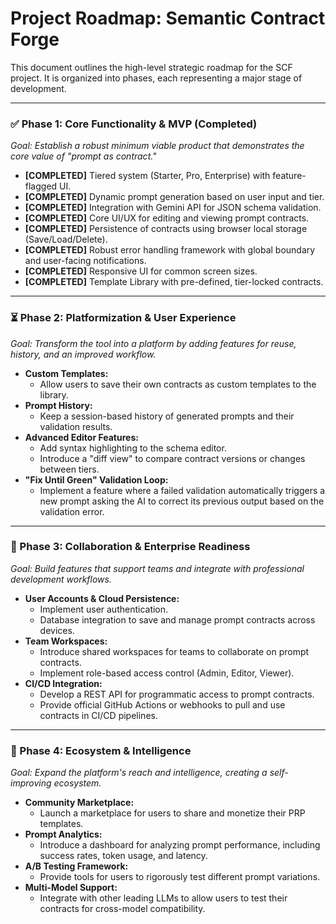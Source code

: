 # Project Roadmap: Semantic Contract Forge

This document outlines the high-level strategic roadmap for the SCF project. It is organized into phases, each representing a major stage of development.

---

### ✅ Phase 1: Core Functionality & MVP (Completed)

*Goal: Establish a robust minimum viable product that demonstrates the core value of "prompt as contract."*

-   **[COMPLETED]** Tiered system (Starter, Pro, Enterprise) with feature-flagged UI.
-   **[COMPLETED]** Dynamic prompt generation based on user input and tier.
-   **[COMPLETED]** Integration with Gemini API for JSON schema validation.
-   **[COMPLETED]** Core UI/UX for editing and viewing prompt contracts.
-   **[COMPLETED]** Persistence of contracts using browser local storage (Save/Load/Delete).
-   **[COMPLETED]** Robust error handling framework with global boundary and user-facing notifications.
-   **[COMPLETED]** Responsive UI for common screen sizes.
-   **[COMPLETED]** Template Library with pre-defined, tier-locked contracts.

---

### ⏳ Phase 2: Platformization & User Experience

*Goal: Transform the tool into a platform by adding features for reuse, history, and an improved workflow.*

-   **Custom Templates:**
    -   Allow users to save their own contracts as custom templates to the library.
-   **Prompt History:**
    -   Keep a session-based history of generated prompts and their validation results.
-   **Advanced Editor Features:**
    -   Add syntax highlighting to the schema editor.
    -   Introduce a "diff view" to compare contract versions or changes between tiers.
-   **"Fix Until Green" Validation Loop:**
    -   Implement a feature where a failed validation automatically triggers a new prompt asking the AI to correct its previous output based on the validation error.

---

### 🚀 Phase 3: Collaboration & Enterprise Readiness

*Goal: Build features that support teams and integrate with professional development workflows.*

-   **User Accounts & Cloud Persistence:**
    -   Implement user authentication.
    -   Database integration to save and manage prompt contracts across devices.
-   **Team Workspaces:**
    -   Introduce shared workspaces for teams to collaborate on prompt contracts.
    -   Implement role-based access control (Admin, Editor, Viewer).
-   **CI/CD Integration:**
    -   Develop a REST API for programmatic access to prompt contracts.
    -   Provide official GitHub Actions or webhooks to pull and use contracts in CI/CD pipelines.

---

### 🌌 Phase 4: Ecosystem & Intelligence

*Goal: Expand the platform's reach and intelligence, creating a self-improving ecosystem.*

-   **Community Marketplace:**
    -   Launch a marketplace for users to share and monetize their PRP templates.
-   **Prompt Analytics:**
    -   Introduce a dashboard for analyzing prompt performance, including success rates, token usage, and latency.
-   **A/B Testing Framework:**
    -   Provide tools for users to rigorously test different prompt variations.
-   **Multi-Model Support:**
    -   Integrate with other leading LLMs to allow users to test their contracts for cross-model compatibility.